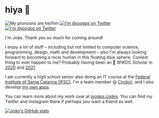 # hiya 👋
<p>
    <img src="https://shields.io/badge/pronouns-he/him-blue" alt="My pronouns are he/him"/>
    <a href="https://twitter.com/joogps">
        <img src="https://img.shields.io/badge/@joogps-lightgrey.svg?style=social&logo=twitter" alt="I'm @joogps on Twitter" />
    </a>
    <a href="https://instagram.com/joogps">
        <img src="https://img.shields.io/badge/@joogps-lightgrey.svg?style=social&logo=instagram" alt="I'm @joogps on Twitter" />
    </a>
</p>

I'm João. Thank you so much for coming around!

I enjoy a lot of stuff – including but not limited to computer science, programming, design, math and development – also I'm always looking forward to becoming a nicer human in this floating blue sphere. Coolest thing to ever happen to me? Probably having been an  WWDC Scholar in [2020](https://github.com/joogps/WWDC-2020) and [2021](https://github.com/joogps/WWDC-2021).

I am currently a high school senior also doing an IT course at the [Federal Institute of Santa Catarina (IFSC)](https://www.ifsc.edu.br). I'm a team member @ [Cindori](https://cindori.org), and I also develop [my own apps](http://twitter.com/MagicDrawApp).

You can learn more about my work over at [joogps.codes](https://joogps.codes). You can find my Twitter and Instagram there if perhaps you want a friend as well.

[![João's GitHub stats](https://github-readme-stats.vercel.app/api?username=joogps&show_icons=true&theme=algolia)](https://github.com/anuraghazra/github-readme-stats)
